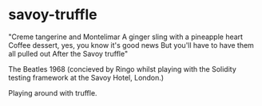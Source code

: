 # savoy-truffle
"Creme tangerine and Montelimar
A ginger sling with a pineapple heart
Coffee dessert, yes, you know it's good news
But you'll have to have them all pulled out
After the Savoy truffle"

The Beatles 1968 
(concieved by Ringo whilst playing with the Solidity testing framework at the Savoy Hotel, London.)

Playing around with truffle.
